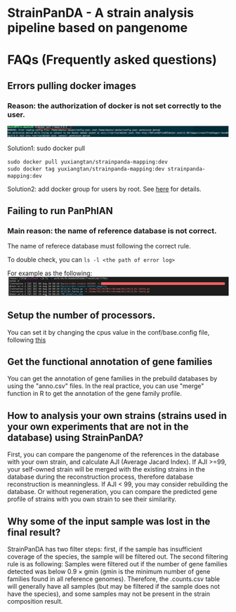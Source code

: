 # StrainPanDA - A strain analysis pipeline based on pangenome
# FAQs (Frequently asked questions)


## Errors pulling docker images

### Reason: the authorization of docker is not set correctly to the user.
![image](docker_pull_error.png)

Solution1: sudo docker pull

```
sudo docker pull yuxiangtan/strainpanda-mapping:dev
sudo docker tag yuxiangtan/strainpanda-mapping:dev strainpanda-mapping:dev
```

Solution2: add docker group for users by root. See [here](https://docs.docker.com/engine/install/linux-postinstall/) for details.

## Failing to run PanPhlAN

### Main reason: the name of reference database is not correct.

The name of referece database must following the correct rule.

To double check, you can `ls -l <the path of error log>`

For example as the following:
![image](panphlan_error.png)


## Setup the number of processors.

You can set it by changing the cpus value in the conf/base.config file, following [this](https://www.nextflow.io/docs/latest/process.html#cpus )

## Get the functional annotation of gene families 

You can get the annotation of gene families in the prebuild databases by using the "anno.csv" files. In the real practice, you can use "merge" function in R to get the annotation of the gene family profile.

## How to analysis your own strains (strains used in your own experiments that are not in the database) using StrainPanDA?
First, you can compare the pangenome of the references in the database with your own strain, and calculate AJI (Average Jacard Index). If AJI >=99, your self-owned strain will be merged with the existing strains in the database during the reconstruction process, therefore database reconstruction is meanningless. If AJI < 99, you may consider rebuilding the database. Or without regeneration, you can compare the predicted gene profile of strains with you own strain to see their similarity. 

## Why some of the input sample was lost in the final result?
StrainPanDA has two filter steps: first, if the sample has insufficient coverage of the species, the sample will be filtered out. The second filtering rule is as following: Samples were filtered out if the number of gene families detected was below 0.9 × gmin (gmin is the minimum number of gene families found in all reference genomes). Therefore, the .counts.csv table will generally have all samples (but may be filtered if the sample does not have the species), and some samples may not be present in the strain composition result.
